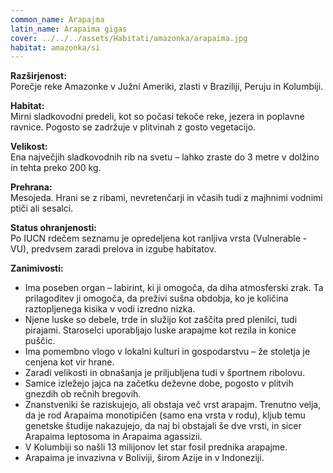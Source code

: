 ```yaml
---
common_name: Arapajma
latin_name: Arapaima gigas
cover: ../../../assets/Habitati/amazonka/arapaima.jpg
habitat: amazonka/si
---
```

**Razširjenost:**  
Porečje reke Amazonke v Južni Ameriki, zlasti v Braziliji, Peruju in Kolumbiji.

**Habitat:**  
Mirni sladkovodni predeli, kot so počasi tekoče reke, jezera in poplavne ravnice. Pogosto se zadržuje v plitvinah z gosto vegetacijo.

**Velikost:**  
Ena največjih sladkovodnih rib na svetu – lahko zraste do 3 metre v dolžino in tehta preko 200 kg.

**Prehrana:**  
Mesojeda. Hrani se z ribami, nevretenčarji in včasih tudi z majhnimi vodnimi ptiči ali sesalci.

**Status ohranjenosti:**  
Po IUCN rdečem seznamu je opredeljena kot ranljiva vrsta (Vulnerable - VU), predvsem zaradi prelova in izgube habitatov.

**Zanimivosti:**  
- Ima poseben organ – labirint, ki ji omogoča, da diha atmosferski zrak. Ta prilagoditev ji omogoča, da preživi sušna obdobja, ko je količina raztopljenega kisika v vodi izredno nizka.  
- Njene luske so debele, trde in služijo kot zaščita pred plenilci, tudi pirajami. Staroselci uporabljajo luske arapajme kot rezila in konice puščic.  
- Ima pomembno vlogo v lokalni kulturi in gospodarstvu – že stoletja je cenjena kot vir hrane.  
- Zaradi velikosti in obnašanja je priljubljena tudi v športnem ribolovu.  
- Samice izležejo jajca na začetku deževne dobe, pogosto v plitvih gnezdih ob rečnih bregovih.  
- Znanstveniki še raziskujejo, ali obstaja več vrst arapajm. Trenutno velja, da je rod Arapaima monotipičen (samo ena vrsta v rodu), kljub temu genetske študije nakazujejo, da naj bi obstajali še dve vrsti, in sicer Arapaima leptosoma in Arapaima agassizii.  
- V Kolumbiji so našli 13 milijonov let star fosil prednika arapajme.  
- Arapaima je invazivna v Boliviji, širom Azije in v Indoneziji.  
